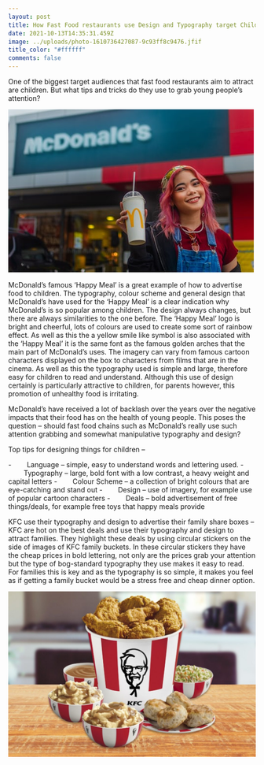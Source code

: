 ```yaml
---
layout: post
title: How Fast Food restaurants use Design and Typography target Children?
date: 2021-10-13T14:35:31.459Z
image: ../uploads/photo-1610736427087-9c93ff8c9476.jfif
title_color: "#ffffff"
comments: false
---
```

One of the biggest target audiences that fast food restaurants aim to attract are children. But what tips and tricks do they use to grab young people’s attention?

![](../uploads/mc.jfif)

McDonald’s famous ‘Happy Meal’ is a great example of how to advertise food to children. The typography, colour scheme and general design that McDonald’s have used for the ‘Happy Meal’ is a clear indication why McDonald’s is so popular among children. The design always changes, but there are always similarities to the one before. The ‘Happy Meal’ logo is bright and cheerful, lots of colours are used to create some sort of rainbow effect. As well as this the a yellow smile like symbol is also associated with the ‘Happy Meal’ it is the same font as the famous golden arches that the main part of McDonald’s uses. The imagery can vary from famous cartoon characters displayed on the box to characters from films that are in the cinema. As well as this the typography used is simple and large, therefore easy for children to read and understand. Although this use of design certainly is particularly attractive to children, for parents however, this promotion of unhealthy food is irritating.

McDonald’s have received a lot of backlash over the years over the negative impacts that their food has on the health of young people. This poses the question – should fast food chains such as McDonald’s really use such attention grabbing and somewhat manipulative typography and design?

Top tips for designing things for children –

<!--\[if !supportLists]-->-        <!--\[endif]-->Language – simple, easy to understand words and lettering used.

<!--\[if !supportLists]-->-        <!--\[endif]-->Typography – large, bold font with a low contrast, a heavy weight and capital letters

<!--\[if !supportLists]-->-        <!--\[endif]-->Colour Scheme – a collection of bright colours that are eye-catching and stand out

<!--\[if !supportLists]-->-        <!--\[endif]-->Design – use of imagery, for example use of popular cartoon characters

<!--\[if !supportLists]-->-        <!--\[endif]-->Deals – bold advertisement of free things/deals, for example free toys that happy meals provide

KFC use their typography and design to advertise their family share boxes – KFC are hot on the best deals and use their typography and design to attract families. They highlight these deals by using circular stickers on the side of images of KFC family buckets. In these circular stickers they have the cheap prices in bold lettering, not only are the prices grab your attention but the type of bog-standard typography they use makes it easy to read. For families this is key and as the typography is so simple, it makes you feel as if getting a family bucket would be a stress free and cheap dinner option.

![](../uploads/kfcbucketmeal_lead-1-small.jpg)

<!--EndFragment-->